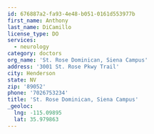 ```yaml
---
id: 676887a2-fa93-4e48-b051-0161d553977b
first_name: Anthony
last_name: DiCamillo
license_type: DO
services:
  - neurology
category: doctors
org_name: 'St. Rose Dominican, Siena Campus'
address: '3001 St. Rose Pkwy Trail'
city: Henderson
state: NV
zip: '89052'
phone: '7026753234'
title: 'St. Rose Dominican, Siena Campus'
_geoloc:
  lng: -115.09895
  lat: 35.979863
---
```

